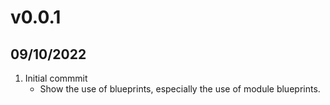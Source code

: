 # v0.0.1
##  09/10/2022

1. Initial commmit
    - Show the use of blueprints, especially the use of module blueprints. 
